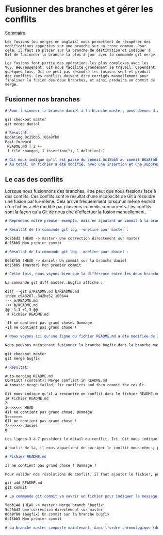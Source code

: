 # Fusionner des branches et gérer les conflits

[Sommaire](./00-Sommaire.md)

    Les fusions (ou merges en anglais) nous permettent de récupérer des modifications apportées sur une branche sur un tronc commun. Pour cela, il faut se placer sur la branche de destination et indiquer à Git de fusionner la branche la plus à jour avec la commande git merge.

    Les fusions font partie des opérations les plus complexes avec les VCS. Heureusement, Git nous facilite grandement le travail. Cependant, quelques fois, Git ne peut pas résoudre les fusions seul et produit des conflits. Ces conflits doivent être corrigés manuellement pour finaliser la fusion des deux branches, et ainsi produire un commit de merge.

## Fusionner nos branches

```markdown
# Pour fusionner la branche daniel à la branche master, nous devons d'abord nous positionner sur la branche master, puis indiquer à Git de merger la branche daniel.

git checkout master
git merge daniel

# Résultat:
Updating 0c15bb5..06a8fb8
Fast-forward
 README.md | 2 +-
 1 file changed, 1 insertion(+), 1 deletion(-)

# Git nous indique qu'il est passé du commit 0c15bb5 au commit 06a8fb8 et a modifié le fichier README.md. 
# Au total, un fichier a été modifié, avec une insertion et une suppression  qui ont été effectuées.
```

## Le cas des conflits

Lorsque nous fusionnons des branches, il se peut que nous fassions face à des conflits. Ces conflits sont le résultat d'une incapacité de Git à résoudre une fusion par lui-même. Cela arrive fréquemment lorsqu'un même endroit d'un fichier a été modifié par plusieurs commits concurrents. Les conflits sont la façon qu'a Git de nous dire d'effectuer la fusion manuellement.

```markdown
# Reprenons notre premier exemple, mais en ajoutant un commit à la branche master qui modifie la même ligne du fichier README.md que la modification apportée à la branche daniel.

# Résultat de la commande git log --oneline pour master :

5d25bd2 (HEAD -> master) Une correction directement sur master
0c15bb5 Mon premier commit

# Résultat de la commande git log --oneline pour daniel :

06a8fb8 (HEAD -> daniel) Un commit sur la branche daniel
0c15bb5 (master) Mon premier commit

# Cette fois, nous voyons bien que la différence entre les deux branches est l'ajout du commit 06a8fb8 sur la branche daniel et l'ajout du commit 5d25bd2 sur la branche master.

La commande git diff master..bugfix affiche :

diff --git a/README.md b/README.md
index c548287..842be52 100644
--- a/README.md
+++ b/README.md
@@ -1,3 +1,3 @@
 # Fichier README.md

-Il ne contient pas grand chose. Dommage.
+Il ne contient pas grand chose !

# Nous voyons ici qu'une ligne du fichier README.md a été modifiée de Il ne contient pas grand chose. Dommage. en Il ne contient pas grand chose !.

Nous pouvons maintenant fusionner la branche bugfix dans la branche master.

git checkout master
git merge bugfix

# Résultat:

Auto-merging README.md
CONFLICT (content): Merge conflict in README.md
Automatic merge failed; fix conflicts and then commit the result.

Git nous indique qu'il a rencontré un conflit dans le fichier README.md et qu'il attend que nous résolvions le conflit, puis que nous fassions un commit. Git a en fait modifié le fichier README.md pour y faire apparaître les deux modifications. Rendons-nous dans le fichier pour voir ce qu'il se passe :
1# Fichier README.md
2
3<<<<<<< HEAD
4Il ne contient pas grand chose. Dommage.
5=======
6Il ne contient pas grand chose !
7>>>>>>> daniel
8

Les lignes 3 à 7 possèdent le détail du conflit. Ici, Git nous indique que la ligne Il ne contient pas grand chose. Dommage. provient de HEAD, c'est-à-dire de la branche actuelle master, et Il ne contient pas grand chose ! provient de la branche daniel.

À partir de là, il nous appartient de corriger le conflit nous-mêmes, puisque Git ne sait pas le résoudre seul. Nous pourrions garder l'un ou l'autre des messages, mais modifions le fichier README.md en optant pour ce contenu :

# Fichier README.md

Il ne contient pas grand chose ! Dommage !

Pour valider nos résolutions de conflit, il faut ajouter le fichier, puis faire un commit.

git add README.md
git commit

# La commande git commit va ouvrir un fichier pour indiquer le message de commit. Nous pouvons le laisser en l'état, nous reviendrons sur la signification de ce commit plus tard. Sauvegardons et fermons ce fichier, puis exécutons la commande git log --oneline.

5ebb148 (HEAD -> master) Merge branch 'bugfix'
5d25bd2 Une correction directement sur master
06a8fb8 (bugfix) Un commit sur la branche bugfix
0c15bb5 Mon premier commit

# La branche master comporte maintenant, dans l'ordre chronologique (donc de bas en haut) : le commit commun aux deux branches 0c15bb5, le commit de la branche bugfix 06a8fb8, le commit de la branche master 5d25bd2 et un commit de merge. Ce commit de merge est très important, car il contient la résolution de notre conflit.

```
